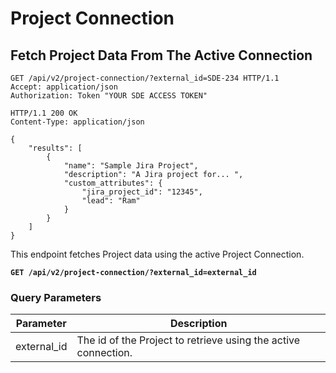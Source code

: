 # Project Connection 

## Fetch Project Data From The Active Connection

```http
GET /api/v2/project-connection/?external_id=SDE-234 HTTP/1.1
Accept: application/json
Authorization: Token "YOUR SDE ACCESS TOKEN"
```

```http
HTTP/1.1 200 OK
Content-Type: application/json

{
    "results": [
        {
            "name": "Sample Jira Project",
            "description": "A Jira project for... ",
            "custom_attributes": {
                "jira_project_id": "12345",
                "lead": "Ram"
            }
        }
    ]
}
```

This endpoint fetches Project data using the active Project Connection.

**`GET /api/v2/project-connection/?external_id=external_id`**

### Query Parameters

Parameter         | Description
----------------- | -----------
external_id       | The id of the Project to retrieve using the active connection.


